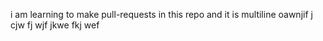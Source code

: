 i am learning to make pull-requests in this repo
and it is multiline 
oawnjif j cjw fj wjf jkwe fkj wef
